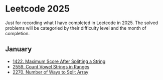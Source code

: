 # Leetcode 2025

Just for recording what I have completed in Leetcode in 2025. The solved problems will be categoried by their difficulty level and the month of completion.

## January

- [1422. Maximum Score After Splitting a String](EASY/1422.cpp)
- [2559. Count Vowel Strings in Ranges](EASY/2559.cpp)
- [2270. Number of Ways to Split Array](MEDIUM/2270.cpp)